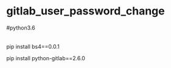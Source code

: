 # gitlab_user_password_change

#python3.6

######
pip install bs4==0.0.1

pip install python-gitlab==2.6.0
